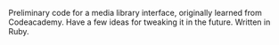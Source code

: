 Preliminary code for a media library interface, originally learned from Codeacademy. 
Have a few ideas for tweaking it in the future. 
Written in Ruby.
